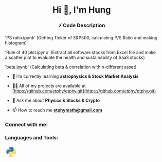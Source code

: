 <h1 align="center">Hi 👋, I'm Hung</h1>
<h3 align="center">⚡ Code Description </h3>

'PS ratio.ipynb' (Getting Ticker of S&P500, calculating P/S Ratio and making histogram)</h3>

'Rule of 40 plot.ipynb' (Extract all software stocks from Excel file and make a scatter plot to evaluate the health and sustainability of SaaS stocks) </h3>

'beta.ipynb' (Calculating beta & correlation with n-different asset) </h3>

- 🌱 I’m currently learning **astrophysics & Stock Market Analysis**

- 👨‍💻 All of my projects are available at [https://github.com/etphy/etphy.git](https://github.com/etphy/etphy.git)

- 💬 Ask me about **Physics & Stocks & Crypto**

- 📫 How to reach me **etphymath@gmail.com**

<h3 align="left">Connect with me:</h3>
<p align="left">
</p>

<h3 align="left">Languages and Tools:</h3>
<p align="left"> <a href="https://www.python.org" target="_blank" rel="noreferrer"> <img src="https://raw.githubusercontent.com/devicons/devicon/master/icons/python/python-original.svg" alt="python" width="40" height="40"/> </a> </p>

